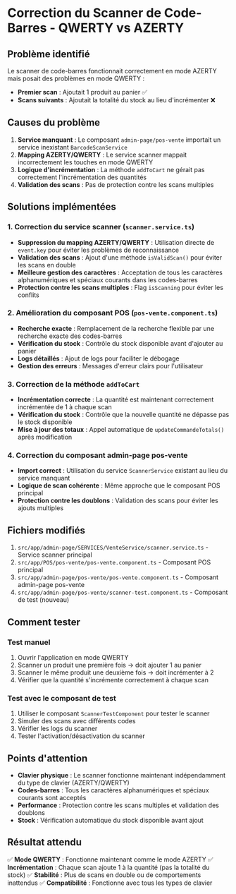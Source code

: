 # Correction du Scanner de Code-Barres - QWERTY vs AZERTY

## Problème identifié

Le scanner de code-barres fonctionnait correctement en mode AZERTY mais posait des problèmes en mode QWERTY :
- **Premier scan** : Ajoutait 1 produit au panier ✅
- **Scans suivants** : Ajoutait la totalité du stock au lieu d'incrémenter ❌

## Causes du problème

1. **Service manquant** : Le composant `admin-page/pos-vente` importait un service inexistant `BarcodeScanService`
2. **Mapping AZERTY/QWERTY** : Le service scanner mappait incorrectement les touches en mode QWERTY
3. **Logique d'incrémentation** : La méthode `addToCart` ne gérait pas correctement l'incrémentation des quantités
4. **Validation des scans** : Pas de protection contre les scans multiples

## Solutions implémentées

### 1. Correction du service scanner (`scanner.service.ts`)

- **Suppression du mapping AZERTY/QWERTY** : Utilisation directe de `event.key` pour éviter les problèmes de reconnaissance
- **Validation des scans** : Ajout d'une méthode `isValidScan()` pour éviter les scans en double
- **Meilleure gestion des caractères** : Acceptation de tous les caractères alphanumériques et spéciaux courants dans les codes-barres
- **Protection contre les scans multiples** : Flag `isScanning` pour éviter les conflits

### 2. Amélioration du composant POS (`pos-vente.component.ts`)

- **Recherche exacte** : Remplacement de la recherche flexible par une recherche exacte des codes-barres
- **Vérification du stock** : Contrôle du stock disponible avant d'ajouter au panier
- **Logs détaillés** : Ajout de logs pour faciliter le débogage
- **Gestion des erreurs** : Messages d'erreur clairs pour l'utilisateur

### 3. Correction de la méthode `addToCart`

- **Incrémentation correcte** : La quantité est maintenant correctement incrémentée de 1 à chaque scan
- **Vérification du stock** : Contrôle que la nouvelle quantité ne dépasse pas le stock disponible
- **Mise à jour des totaux** : Appel automatique de `updateCommandeTotals()` après modification

### 4. Correction du composant admin-page pos-vente

- **Import correct** : Utilisation du service `ScannerService` existant au lieu du service manquant
- **Logique de scan cohérente** : Même approche que le composant POS principal
- **Protection contre les doublons** : Validation des scans pour éviter les ajouts multiples

## Fichiers modifiés

1. `src/app/admin-page/SERVICES/VenteService/scanner.service.ts` - Service scanner principal
2. `src/app/POS/pos-vente/pos-vente.component.ts` - Composant POS principal
3. `src/app/admin-page/pos-vente/pos-vente.component.ts` - Composant admin-page pos-vente
4. `src/app/admin-page/pos-vente/scanner-test.component.ts` - Composant de test (nouveau)

## Comment tester

### Test manuel
1. Ouvrir l'application en mode QWERTY
2. Scanner un produit une première fois → doit ajouter 1 au panier
3. Scanner le même produit une deuxième fois → doit incrémenter à 2
4. Vérifier que la quantité s'incrémente correctement à chaque scan

### Test avec le composant de test
1. Utiliser le composant `ScannerTestComponent` pour tester le scanner
2. Simuler des scans avec différents codes
3. Vérifier les logs du scanner
4. Tester l'activation/désactivation du scanner

## Points d'attention

- **Clavier physique** : Le scanner fonctionne maintenant indépendamment du type de clavier (AZERTY/QWERTY)
- **Codes-barres** : Tous les caractères alphanumériques et spéciaux courants sont acceptés
- **Performance** : Protection contre les scans multiples et validation des doublons
- **Stock** : Vérification automatique du stock disponible avant ajout

## Résultat attendu

✅ **Mode QWERTY** : Fonctionne maintenant comme le mode AZERTY
✅ **Incrémentation** : Chaque scan ajoute 1 à la quantité (pas la totalité du stock)
✅ **Stabilité** : Plus de scans en double ou de comportements inattendus
✅ **Compatibilité** : Fonctionne avec tous les types de clavier

